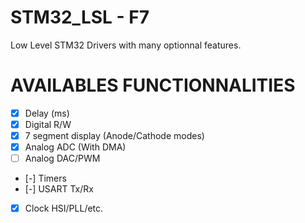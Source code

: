 # STM32_LSL - F7

Low Level STM32 Drivers with many optionnal features.

# AVAILABLES FUNCTIONNALITIES

- [x] Delay (ms)
- [x] Digital R/W
- [x] 7 segment display (Anode/Cathode modes)
- [x] Analog ADC (With DMA)
- [ ] Analog DAC/PWM
- [-] Timers
- [-] USART Tx/Rx
- [x] Clock HSI/PLL/etc.